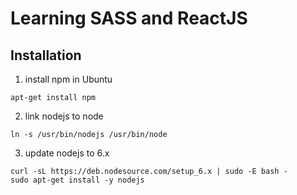 # Learning SASS and ReactJS

## Installation
1) install npm in Ubuntu
```shell
apt-get install npm
```

2) link nodejs to node
```shell
ln -s /usr/bin/nodejs /usr/bin/node
```

3) update nodejs to 6.x
```shell
curl -sL https://deb.nodesource.com/setup_6.x | sudo -E bash -
sudo apt-get install -y nodejs
```
